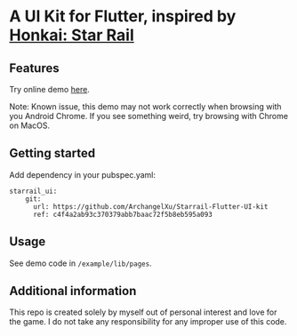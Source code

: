 # A UI Kit for Flutter, inspired by [Honkai: Star Rail](https://honkai-star-rail.fandom.com/wiki/Honkai:_Star_Rail_Wiki)

## Features

Try online demo [here](http://starrail.mingxi.tech/index.html).

Note: Known issue, this demo may not work correctly when browsing with you Android Chrome. If you see something weird,
try browsing with Chrome on MacOS.

## Getting started

Add dependency in your pubspec.yaml:

```
starrail_ui: 
    git:
      url: https://github.com/ArchangelXu/Starrail-Flutter-UI-kit
      ref: c4f4a2ab93c370379abb7baac72f5b8eb595a093
```

## Usage

See demo code in `/example/lib/pages`.

## Additional information

This repo is created solely by myself out of personal interest and love for the game.
I do not take any responsibility for any improper use of this code.